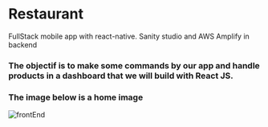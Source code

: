 # Restaurant
FullStack mobile app with react-native. Sanity studio and AWS Amplify in backend

### The objectif is to make some commands by our app and handle products in a dashboard that we will build with React JS.

### The image below is a home image
![frontEnd](https://user-images.githubusercontent.com/97252877/212574606-1bfedb7c-c7f4-42a1-8b77-9a42c9695480.jpg)
